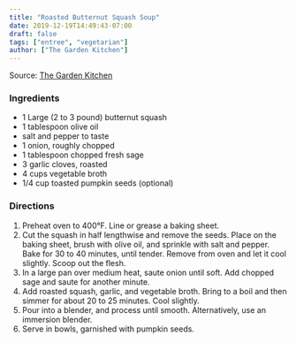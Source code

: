 ```yaml
---
title: "Roasted Butternut Squash Soup"
date: 2019-12-19T14:49:43-07:00
draft: false
tags: ["entree", "vegetarian"]
author: ["The Garden Kitchen"]
---
```


Source: [The Garden Kitchen](https://www.thegardenkitchen.org)

### Ingredients
- 1 Large (2 to 3 pound) butternut squash
- 1 tablespoon olive oil
- salt and pepper to taste
- 1 onion, roughly chopped
- 1 tablespoon chopped fresh sage
- 3 garlic cloves, roasted
- 4 cups vegetable broth
- 1/4 cup toasted pumpkin seeds (optional)

### Directions
1. Preheat oven to 400°F. Line or grease a baking sheet. 
2. Cut the squash in half lengthwise and remove the seeds. Place on the baking sheet, brush with olive oil, and sprinkle with salt and pepper. Bake for 30 to 40 minutes, until tender. Remove from oven and let it cool slightly. Scoop out the flesh. 
3. In a large pan over medium heat, saute onion until soft. Add chopped sage and saute for another minute. 
4. Add roasted squash, garlic, and vegetable broth. Bring to a boil and then simmer for about 20 to 25 minutes. Cool slightly. 
5. Pour into a blender, and process until smooth. Alternatively, use an immersion blender. 
6. Serve in bowls, garnished with pumpkin seeds. 
